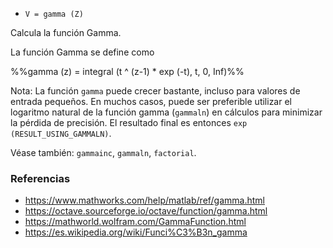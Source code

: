 * `V = gamma (Z)`

Calcula la función Gamma.

La función Gamma se define como

%%gamma (z) = integral (t ^ (z-1) * exp (-t), t, 0, Inf)%%

Nota: La función `gamma` puede crecer bastante, incluso para
valores de entrada pequeños. En muchos casos, puede ser preferible utilizar el
logaritmo natural de la función gamma (`gammaln`) en cálculos
para minimizar la pérdida de precisión. El resultado final es entonces `exp (RESULT_USING_GAMMALN)`.

Véase también: `gammainc`, `gammaln`, `factorial`.

### Referencias

* https://www.mathworks.com/help/matlab/ref/gamma.html
* https://octave.sourceforge.io/octave/function/gamma.html
* https://mathworld.wolfram.com/GammaFunction.html
* https://es.wikipedia.org/wiki/Funci%C3%B3n_gamma
